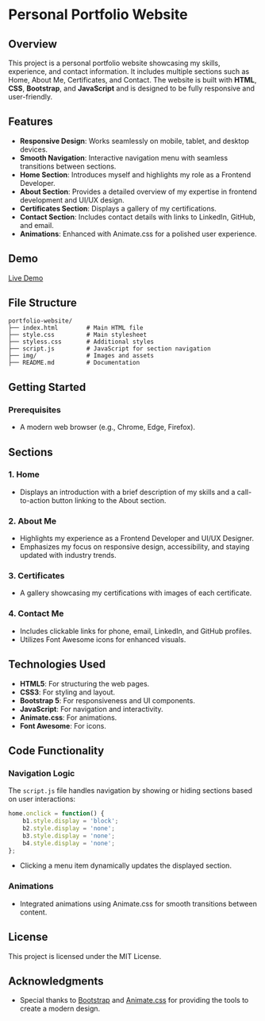 # Personal Portfolio Website

## Overview
This project is a personal portfolio website showcasing my skills, experience, and contact information. It includes multiple sections such as Home, About Me, Certificates, and Contact. The website is built with **HTML**, **CSS**, **Bootstrap**, and **JavaScript** and is designed to be fully responsive and user-friendly.

## Features
- **Responsive Design**: Works seamlessly on mobile, tablet, and desktop devices.
- **Smooth Navigation**: Interactive navigation menu with seamless transitions between sections.
- **Home Section**: Introduces myself and highlights my role as a Frontend Developer.
- **About Section**: Provides a detailed overview of my expertise in frontend development and UI/UX design.
- **Certificates Section**: Displays a gallery of my certifications.
- **Contact Section**: Includes contact details with links to LinkedIn, GitHub, and email.
- **Animations**: Enhanced with Animate.css for a polished user experience.

## Demo
[Live Demo](https://rekshin-portfolio.netlify.app/)

## File Structure
```
portfolio-website/
├── index.html        # Main HTML file
├── style.css         # Main stylesheet
├── styless.css       # Additional styles
├── script.js         # JavaScript for section navigation
├── img/              # Images and assets
├── README.md         # Documentation
```

## Getting Started

### Prerequisites
- A modern web browser (e.g., Chrome, Edge, Firefox).

## Sections

### 1. **Home**
- Displays an introduction with a brief description of my skills and a call-to-action button linking to the About section.

### 2. **About Me**
- Highlights my experience as a Frontend Developer and UI/UX Designer.
- Emphasizes my focus on responsive design, accessibility, and staying updated with industry trends.

### 3. **Certificates**
- A gallery showcasing my certifications with images of each certificate.

### 4. **Contact Me**
- Includes clickable links for phone, email, LinkedIn, and GitHub profiles.
- Utilizes Font Awesome icons for enhanced visuals.

## Technologies Used
- **HTML5**: For structuring the web pages.
- **CSS3**: For styling and layout.
- **Bootstrap 5**: For responsiveness and UI components.
- **JavaScript**: For navigation and interactivity.
- **Animate.css**: For animations.
- **Font Awesome**: For icons.

## Code Functionality

### Navigation Logic
The `script.js` file handles navigation by showing or hiding sections based on user interactions:
```javascript
home.onclick = function() {
    b1.style.display = 'block';
    b2.style.display = 'none';
    b3.style.display = 'none';
    b4.style.display = 'none';
};
```
- Clicking a menu item dynamically updates the displayed section.

### Animations
- Integrated animations using Animate.css for smooth transitions between content.

## License
This project is licensed under the MIT License.

## Acknowledgments
- Special thanks to [Bootstrap](https://getbootstrap.com/) and [Animate.css](https://animate.style/) for providing the tools to create a modern design.

